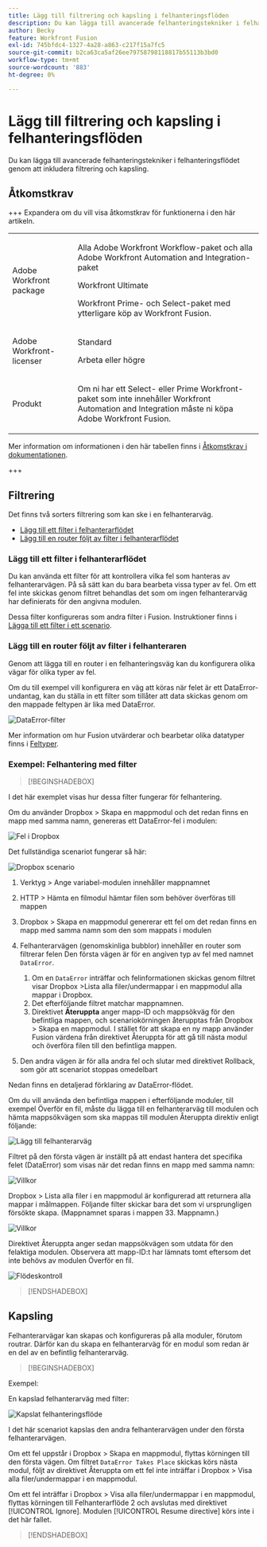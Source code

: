 ```yaml
---
title: Lägg till filtrering och kapsling i felhanteringsflöden
description: Du kan lägga till avancerade felhanteringstekniker i felhanteringsflödet genom att inkludera filtrering och kapsling.
author: Becky
feature: Workfront Fusion
exl-id: 745bfdc4-1327-4a28-a863-c217f15a7fc5
source-git-commit: b2ca63ca5af26ee79758798118817b55113b3bd0
workflow-type: tm+mt
source-wordcount: '883'
ht-degree: 0%

---
```


# Lägg till filtrering och kapsling i felhanteringsflöden

Du kan lägga till avancerade felhanteringstekniker i felhanteringsflödet genom att inkludera filtrering och kapsling.

## Åtkomstkrav

+++ Expandera om du vill visa åtkomstkrav för funktionerna i den här artikeln.

<table style="table-layout:auto">
 <col> 
 <col> 
 <tbody> 
  <tr> 
   <td role="rowheader">Adobe Workfront package</td> 
   <td> <p>Alla Adobe Workfront Workflow-paket och alla Adobe Workfront Automation and Integration-paket</p><p>Workfront Ultimate</p><p>Workfront Prime- och Select-paket med ytterligare köp av Workfront Fusion.</p> </td> 
  </tr> 
  <tr data-mc-conditions=""> 
   <td role="rowheader">Adobe Workfront-licenser</td> 
   <td> <p>Standard</p><p>Arbeta eller högre</p> </td> 
  </tr> 
  <tr> 
   <td role="rowheader">Produkt</td> 
   <td>
   <p>Om ni har ett Select- eller Prime Workfront-paket som inte innehåller Workfront Automation and Integration måste ni köpa Adobe Workfront Fusion.</li></ul>
   </td> 
  </tr>
 </tbody> 
</table>

Mer information om informationen i den här tabellen finns i [Åtkomstkrav i dokumentationen](/help/workfront-fusion/references/licenses-and-roles/access-level-requirements-in-documentation.md).

+++

## Filtrering

Det finns två sorters filtrering som kan ske i en felhanterarväg.

* [Lägg till ett filter i felhanterarflödet](#add-a-filter-to-the-error-handler-route)
* [Lägg till en router följt av filter i felhanterarflödet](#add-a-router-followed-by-filters-to-the-error-handler)

### Lägg till ett filter i felhanterarflödet

Du kan använda ett filter för att kontrollera vilka fel som hanteras av felhanterarvägen. På så sätt kan du bara bearbeta vissa typer av fel. Om ett fel inte skickas genom filtret behandlas det som om ingen felhanterarväg har definierats för den angivna modulen.

Dessa filter konfigureras som andra filter i Fusion. Instruktioner finns i [Lägga till ett filter i ett scenario](/help/workfront-fusion/create-scenarios/add-modules/add-a-filter-to-a-scenario.md).

### Lägg till en router följt av filter i felhanteraren

Genom att lägga till en router i en felhanteringsväg kan du konfigurera olika vägar för olika typer av fel.

Om du till exempel vill konfigurera en väg att köras när felet är ett DataError-undantag, kan du ställa in ett filter som tillåter att data skickas genom om den mappade feltypen är lika med DataError.

![DataError-filter](assets/filter-dataerror.png)

Mer information om hur Fusion utvärderar och bearbetar olika datatyper finns i [Feltyper](/help/workfront-fusion/references/errors/error-processing.md).

### Exempel: Felhantering med filter

>[!BEGINSHADEBOX]

I det här exemplet visas hur dessa filter fungerar för felhantering.

Om du använder Dropbox > Skapa en mappmodul och det redan finns en mapp med samma namn, genereras ett DataError-fel i modulen:

![Fel i Dropbox](assets/dropbox.png)

Det fullständiga scenariot fungerar så här:

![Dropbox scenario](assets/dropbox-scenario.png)

1. Verktyg > Ange variabel-modulen innehåller mappnamnet
1. HTTP > Hämta en filmodul hämtar filen som behöver överföras till mappen
1. Dropbox > Skapa en mappmodul genererar ett fel om det redan finns en mapp med samma namn som den som mappats i modulen
1. Felhanterarvägen (genomskinliga bubblor) innehåller en router som filtrerar felen
Den första vägen är för en angiven typ av fel med namnet `DataError`.

   1. Om en `DataError` inträffar och felinformationen skickas genom filtret visar Dropbox >Lista alla filer/undermappar i en mappmodul alla mappar i Dropbox.
   1. Det efterföljande filtret matchar mappnamnen.
   1. Direktivet **Återuppta** anger mapp-ID och mappsökväg för den befintliga mappen, och scenariokörningen återupptas från Dropbox > Skapa en mappmodul. I stället för att skapa en ny mapp använder Fusion värdena från direktivet Återuppta för att gå till nästa modul och överföra filen till den befintliga mappen.

1. Den andra vägen är för alla andra fel och slutar med direktivet Rollback, som gör att scenariot stoppas omedelbart

Nedan finns en detaljerad förklaring av DataError-flödet.

Om du vill använda den befintliga mappen i efterföljande moduler, till exempel Överför en fil, måste du lägga till en felhanterarväg till modulen och hämta mappsökvägen som ska mappas till modulen Återuppta direktiv enligt följande:

![Lägg till felhanterarväg](assets/add-error-handler-route.png)

Filtret på den första vägen är inställt på att endast hantera det specifika felet (DataError) som visas när det redan finns en mapp med samma namn:

![Villkor](assets/condition.png)

Dropbox > Lista alla filer i en mappmodul är konfigurerad att returnera alla mappar i målmappen. Följande filter skickar bara det som vi ursprungligen försökte skapa. (Mappnamnet sparas i mappen 33. Mappnamn.)

![Villkor](assets/condition2.png)

Direktivet Återuppta anger sedan mappsökvägen som utdata för den felaktiga modulen. Observera att mapp-ID:t har lämnats tomt eftersom det inte behövs av modulen Överför en fil.

![Flödeskontroll](assets/flow-control.png)

>[!ENDSHADEBOX]

## Kapsling

Felhanterarvägar kan skapas och konfigureras på alla moduler, förutom routrar. Därför kan du skapa en felhanterarväg för en modul som redan är en del av en befintlig felhanterarväg.

>[!BEGINSHADEBOX]

Exempel:

En kapslad felhanterarväg med filter:

![Kapslat felhanteringsflöde](assets/nested-error-handling-route.png)

I det här scenariot kapslas den andra felhanterarvägen under den första felhanterarvägen.

Om ett fel uppstår i Dropbox > Skapa en mappmodul, flyttas körningen till den första vägen. Om filtret `DataError Takes Place` skickas körs nästa modul, följt av direktivet Återuppta om ett fel inte inträffar i Dropbox > Visa alla filer/undermappar i en mappmodul.

Om ett fel inträffar i Dropbox > Visa alla filer/undermappar i en mappmodul, flyttas körningen till Felhanterarflöde 2 och avslutas med direktivet [!UICONTROL Ignore]. Modulen [!UICONTROL Resume directive] körs inte i det här fallet.

>[!ENDSHADEBOX]
